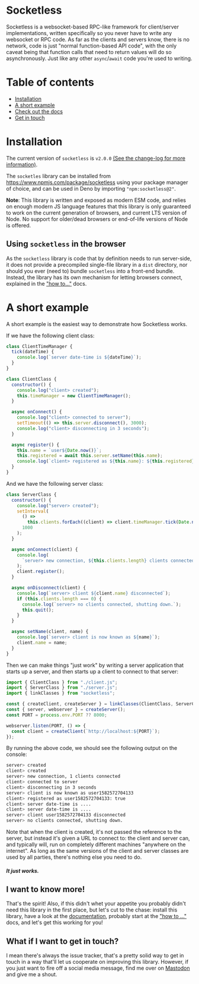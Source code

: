 # Socketless

Socketless is a websocket-based RPC-like framework for client/server implementations, written specifically so you never have to write any websocket or RPC code. As far as the clients and servers know, there is no network, code is just "normal function-based API code", with the only caveat being that function calls that need to return values will do so asynchronously. Just like any other `async`/`await` code you're used to writing.

# Table of contents

- [Installation](#installation)
- [A short example](#a-short-example)
- [Check out the docs](#i-want-to-know-more)
- [Get in touch](#what-if-i-want-to-get-in-touch)

# Installation

The current version of `socketless` is `v2.0.0` [(See the change-log for more information)](./docs/CHANGELOG.md).

The `socketles` library can be installed from https://www.npmjs.com/package/socketless using your package manager of choice, and can be used in Deno by importing `"npm:socketless@2"`.

**Note**: This library is written and exposed as modern ESM code, and relies on enough modern JS language features that this library is only guaranteed to work on the current generation of browsers, and current LTS version of Node. No support for older/dead browsers or end-of-life versions of Node is offered.

## Using `socketless` in the browser

As the `socketless` library is code that by definition needs to run server-side, it does not provide a precompiled single-file library in a `dist` directory, nor should you ever (need to) bundle `socketless` into a front-end bundle. Instead, the library has its own mechanism for letting browsers connect, explained in the ["how to..."](docs/HOWTO.md) docs.

# A short example

A short example is the easiest way to demonstrate how Socketless works.

If we have the following client class:

```js
class ClientTimeManager {
  tick(dateTime) {
    console.log(`server date-time is ${dateTime}`);
  }
}

class ClientClass {
  constructor() {
    console.log("client> created");
    this.timeManager = new ClientTimeManager();
  }

  async onConnect() {
    console.log("client> connected to server");
    setTimeout(() => this.server.disconnect(), 3000);
    console.log("client> disconnecting in 3 seconds");
  }

  async register() {
    this.name = `user${Date.now()}`;
    this.registered = await this.server.setName(this.name);
    console.log(`client> registered as ${this.name}: ${this.registered}`);
  }
}
```

And we have the following server class:

```js
class ServerClass {
  constructor() {
    console.log("server> created");
    setInterval(
      () =>
        this.clients.forEach((client) => client.timeManager.tick(Date.now())),
      1000
    );
  }

  async onConnect(client) {
    console.log(
      `server> new connection, ${this.clients.length} clients connected`
    );
    client.register();
  }

  async onDisconnect(client) {
    console.log(`server> client ${client.name} disconnected`);
    if (this.clients.length === 0) {
      console.log(`server> no clients connected, shutting down.`);
      this.quit();
    }
  }

  async setName(client, name) {
    console.log(`server> client is now known as ${name}`);
    client.name = name;
  }
}
```

Then we can make things "just work" by writing a server application that starts up a server, and then starts up a client to connect to that server:

```js
import { ClientClass } from "./client.js";
import { ServerClass } from "./server.js";
import { linkClasses } from "socketless";

const { createClient, createServer } = linkClasses(ClientClass, ServerClass);
const { server, webserver } = createServer();
const PORT = process.env.PORT ?? 8000;

webserver.listen(PORT, () => {
  const client = createClient(`http://localhost:${PORT}`);
});
```

By running the above code, we should see the following output on the console:

```bash
server> created
client> created
server> new connection, 1 clients connected
client> connected to server
client> disconnecting in 3 seconds
server> client is now known as user1582572704133
client> registered as user1582572704133: true
client> server date-time is ....
client> server date-time is ....
server> client user1582572704133 disconnected
server> no clients connected, shutting down.
```

Note that when the client is created, it's not passed the reference to the server, but instead it's given a URL to connect to: the client and server can, and typically will, run on completely different machines "anywhere on the internet". As long as the same versions of the client and server classes are used by all parties, there's nothing else you need to do.

#### _It just works._

## I want to know more!

That's the spirit! Also, if this didn't whet your appetite you probably didn't need this library in the first place, but let's cut to the chase: install this library, have a look at the [documentation](./docs), probably start at the ["how to ..."](/docs/HOWTO.md) docs, and let's get this working for you!

## What if I want to get in touch?

I mean there's always the issue tracker, that's a pretty solid way to get in touch in a way that'll let us cooperate on improving this library. However, if you just want to fire off a social media message, find me over on [Mastodon](https://mastodon.social/@TheRealPomax) and give me a shout.
